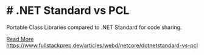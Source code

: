 # # .NET Standard vs PCL

Portable Class Libraries compared to .NET Standard for code sharing.

[Read More](https://www.fullstackprep.dev/articles/webd/netcore/dotnetstandard-vs-pcl) https://www.fullstackprep.dev/articles/webd/netcore/dotnetstandard-vs-pcl